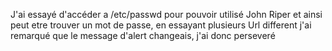 J'ai essayé d'accéder a /etc/passwd pour pouvoir utilisé John Riper et ainsi peut etre trouver un mot de passe,
en essayant plusieurs Url different j'ai remarqué que le message d'alert changeais, j'ai donc perseveré